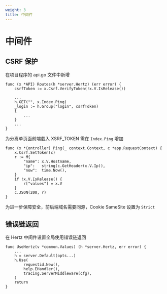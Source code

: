 ```yaml
---
weight: 3
title: 中间件
---
```


# 中间件

## CSRF 保护

在项目程序的 api.go 文件中新增

```golang {hl_lines=[2,5]}
func (x *API) Routes(h *server.Hertz) (err error) {
	csrfToken := x.Csrf.VerifyToken(!x.V.IsRelease())

	...
	h.GET("", x.Index.Ping)
	_login := h.Group("login", csrfToken)
	{
	    ...
	}
	...
}
```

为分离单页面前端载入 XSRF_TOKEN 需在 `Index.Ping` 增加

```golang {hl_lines=[2]}
func (x *Controller) Ping(_ context.Context, c *app.RequestContext) {
	x.Csrf.SetToken(c)
	r := M{
		"name": x.V.Hostname,
		"ip":   string(c.GetHeader(x.V.Ip)),
		"now":  time.Now(),
	}
	if !x.V.IsRelease() {
		r["values"] = x.V
	}
	c.JSON(200, r)
}
```

为进一步保障安全，前后端域名需要同源，Cookie SameSite 设置为 `Strict`

## 错误链返回

在 Hertz 中间件设置全局使用错误链返回

```golang {hl_lines=[6]}
func UseHertz(v *common.Values) (h *server.Hertz, err error) {
    ...
	h = server.Default(opts...)
	h.Use(
		requestid.New(),
		help.EHandler(),
		tracing.ServerMiddleware(cfg),
	)
	return
}
```
